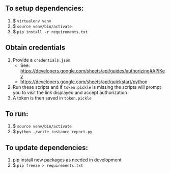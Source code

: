 ## To setup dependencies:
1. $ `virtualenv venv`
1. $ `source venv/bin/activate`
1. $ `pip install -r requirements.txt`


## Obtain credentials
1. Provide a `credentials.json` 
    * See: https://developers.google.com/sheets/api/guides/authorizing#APIKey
    * https://developers.google.com/sheets/api/quickstart/python
1. Run these scripts and if `token.pickle` is missing the scripts will prompt you to visit the link displayed and accept authorization
1. A token is then saved in `token.pickle`

## To run:
1. $ `source venv/bin/activate`
1. $ `python ./write_instance_report.py`


## To update dependencies:
1. pip install new packages as needed in development
1. $ `pip freeze > requirements.txt`
